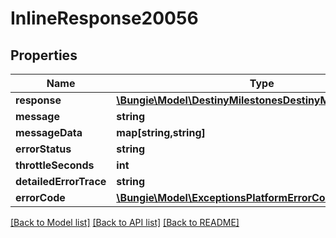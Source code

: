 # InlineResponse20056

## Properties
Name | Type | Description | Notes
------------ | ------------- | ------------- | -------------
**response** | [**\Bungie\Model\DestinyMilestonesDestinyMilestoneContent**](DestinyMilestonesDestinyMilestoneContent.md) |  | [optional] 
**message** | **string** |  | [optional] 
**messageData** | **map[string,string]** |  | [optional] 
**errorStatus** | **string** |  | [optional] 
**throttleSeconds** | **int** |  | [optional] 
**detailedErrorTrace** | **string** |  | [optional] 
**errorCode** | [**\Bungie\Model\ExceptionsPlatformErrorCodes**](ExceptionsPlatformErrorCodes.md) |  | [optional] 

[[Back to Model list]](../README.md#documentation-for-models) [[Back to API list]](../README.md#documentation-for-api-endpoints) [[Back to README]](../README.md)


